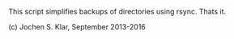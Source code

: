 This script simplifies backups of directories using rsync. Thats it.

(c) Jochen S. Klar, September 2013-2016
